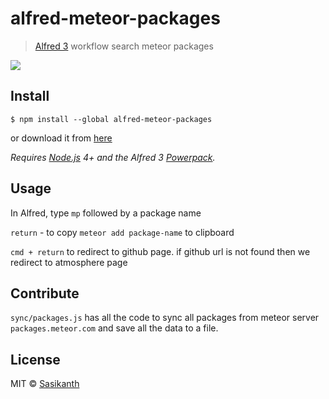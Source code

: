 # alfred-meteor-packages

> [Alfred 3](https://www.alfredapp.com) workflow search meteor packages

<img src="https://raw.githubusercontent.com/sasikanth513/alfred-meteor-packages/master/alfred-meteor-packages.gif">

## Install

```
$ npm install --global alfred-meteor-packages
```

or download it from [here](https://raw.githubusercontent.com/sasikanth513/alfred-meteor-packages/master/alfred-meteor-packages.alfredworkflow)

*Requires [Node.js](https://nodejs.org) 4+ and the Alfred 3 [Powerpack](https://www.alfredapp.com/powerpack/).*

## Usage

In Alfred, type `mp` followed by a package name

`return` - to copy `meteor add package-name` to clipboard

`cmd + return` to redirect to github page. if github url is not found then we redirect to atmosphere page

## Contribute

`sync/packages.js` has all the code to sync all packages from meteor server `packages.meteor.com` and save all the data to a file.

## License

MIT © [Sasikanth](https://sasi.io)